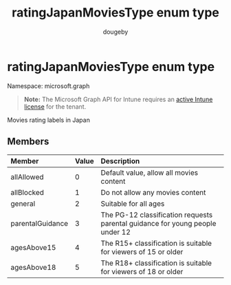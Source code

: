 ﻿---
title: "ratingJapanMoviesType enum type"
description: "Movies rating labels in Japan"
author: "dougeby"
localization_priority: Normal
ms.prod: "intune"
doc_type: enumPageType
---

# ratingJapanMoviesType enum type

Namespace: microsoft.graph

> **Note:** The Microsoft Graph API for Intune requires an [active Intune license](https://go.microsoft.com/fwlink/?linkid=839381) for the tenant.

Movies rating labels in Japan

## Members

| Member           | Value | Description                                                                   |
| :--------------- | :---- | :---------------------------------------------------------------------------- |
| allAllowed       | 0     | Default value, allow all movies content                                       |
| allBlocked       | 1     | Do not allow any movies content                                               |
| general          | 2     | Suitable for all ages                                                         |
| parentalGuidance | 3     | The PG-12 classification requests parental guidance for young people under 12 |
| agesAbove15      | 4     | The R15+ classification is suitable for viewers of 15 or older                |
| agesAbove18      | 5     | The R18+ classification is suitable for viewers of 18 or older                |
